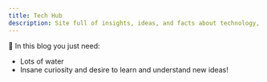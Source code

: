 ```yaml
---
title: Tech Hub
description: Site full of insights, ideas, and facts about technology, math, and physics.
---
```


🚀 In this blog you just need:
- Lots of water
- Insane curiosity and desire to learn and understand new ideas!
